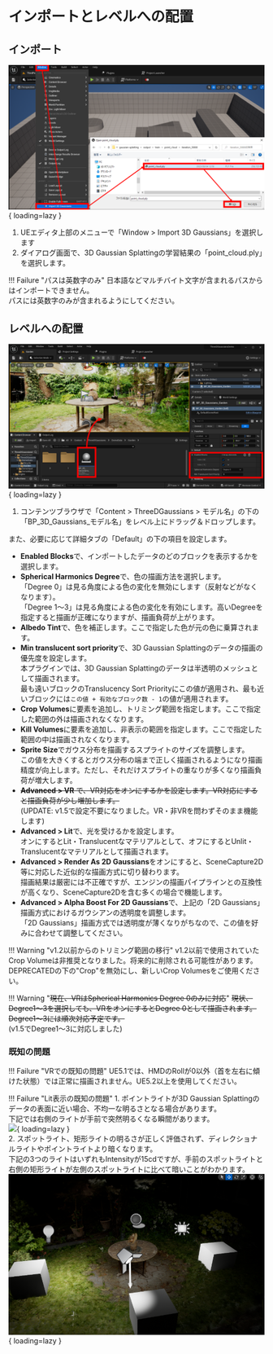 # インポートとレベルへの配置

## インポート

![](images/how-to-import.png){ loading=lazy }  

1. UEエディタ上部のメニューで「Window > Import 3D Gaussians」を選択します
2. ダイアログ画面で、3D Gaussian Splattingの学習結果の「point_cloud.ply」を選択します。

!!! Failure "パスは英数字のみ"
	日本語などマルチバイト文字が含まれるパスからはインポートできません。  
	パスには英数字のみが含まれるようにしてください。

## レベルへの配置

![](images/how-to-place.png){ loading=lazy }  

1. コンテンツブラウザで「Content > ThreeDGaussians > モデル名」の下の「BP_3D_Gaussians_モデル名」をレベル上にドラッグ＆ドロップします。

また、必要に応じて詳細タブの「Default」の下の項目を設定します。

- **Enabled Blocks**で、インポートしたデータのどのブロックを表示するかを選択します。
- **Spherical Harmonics Degree**で、色の描画方法を選択します。  
	「Degree 0」は見る角度による色の変化を無効にします（反射などがなくなります）。  
	「Degree 1～3」は見る角度による色の変化を有効にします。高いDegreeを指定すると描画が正確になりますが、描画負荷が上がります。
- **Albedo Tint**で、色を補正します。ここで指定した色が元の色に乗算されます。  
- **Min translucent sort priority**で、3D Gaussian Splattingのデータの描画の優先度を設定します。  
	本プラグインでは、3D Gaussian Splattingのデータは半透明のメッシュとして描画されます。  
	最も遠いブロックのTranslucency Sort Priorityにこの値が適用され、最も近いブロックには`この値 + 有効なブロック数 - 1`の値が適用されます。
- **Crop Volumes**に要素を追加し、トリミング範囲を指定します。ここで指定した範囲の外は描画されなくなります。  
- **Kill Volumes**に要素を追加し、非表示の範囲を指定します。ここで指定した範囲の中は描画されなくなります。  
- **Sprite Size**でガウス分布を描画するスプライトのサイズを調整します。  
	この値を大きくするとガウス分布の端まで正しく描画されるようになり描画精度が向上します。ただし、それだけスプライトの重なりが多くなり描画負荷が増大します。  
- ~~**Advanced > VR** で、VR対応をオンにするかを設定します。VR対応にすると描画負荷が少し増加します。~~  
	(UPDATE: v1.5で設定不要になりました。VR・非VRを問わずそのまま機能します)
- **Advanced > Lit**で、光を受けるかを設定します。  
	オンにするとLit・Translucentなマテリアルとして、オフにするとUnlit・Translucentなマテリアルとして描画されます。  
- **Advanced > Render As 2D Gaussians**をオンにすると、SceneCapture2D等に対応した近似的な描画方式に切り替わります。  
	描画結果は厳密には不正確ですが、エンジンの描画パイプラインとの互換性が高くなり、SceneCapture2Dを含む多くの場合で機能します。
- **Advanced > Alpha Boost For 2D Gaussians**で、上記の「2D Gaussians」描画方式におけるガウシアンの透明度を調整します。  
	「2D Gaussians」描画方式では透明度が薄くなりがちなので、この値を好みに合わせて調整してください。

!!! Warning "v1.2以前からのトリミング範囲の移行"
	v1.2以前で使用されていたCrop Volumeは非推奨となりました。将来的に削除される可能性があります。  
	DEPRECATEDの下の"Crop"を無効にし、新しいCrop Volumesをご使用ください。

!!! Warning "~~現在、VRはSpherical Harmonics Degree 0のみに対応~~"
	~~現状、Degree1～3を選択しても、VRをオンにするとDegree 0として描画されます。Degree1～3には順次対応予定です。~~  
	(v1.5でDegree1～3に対応しました)

### 既知の問題

!!! Failure "VRでの既知の問題"
	UE5.1では、HMDのRollが0以外（首を左右に傾けた状態）では正常に描画されません。UE5.2以上を使用してください。

!!! Failure "Lit表示の既知の問題"
	1. ポイントライトが3D Gaussian Splattingのデータの表面に近い場合、不均一な明るさとなる場合があります。  
		下記では右側のライトが手前で突然明るくなる瞬間があります。  
		![](images/how-to-lit-point-light.gif){ loading=lazy }  
	2. スポットライト、矩形ライトの明るさが正しく評価されず、ディレクショナルライトやポイントライトより暗くなります。  
		下記の3つのライトはいずれもIntensityが15cdですが、手前のスポットライトと右側の矩形ライトが左側のスポットライトに比べて暗いことがわかります。  
		![](images/how-to-lit-rect-spot.png){ loading=lazy }  